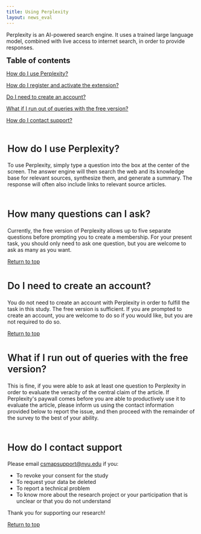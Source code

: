 ```yaml
---
title: Using Perplexity
layout: news_eval
---
```

<a id="top"></a>
<html>
<head>
	<style>
		h2 {font-size: 25px;
		    font-weight:600;}
		ol li {padding-bottom:5px;}
		.extrapadding{padding:3px;}
		</style>	
</head>
<body>
<p>Perplexity is an AI-powered search engine. It uses a trained large language model, combined with live access to internet search, in order to provide responses. </p>
<strong style="font-size: 20px;">Table of contents</strong>
	<p><a href="#howto">How do I use Perplexity?</a></p>
	<p><a href="#howmany">How do I register and activate the extension?</a></p>
	<p><a href="#account">Do I need to create an account?</a></p>
	<p><a href="#runout">What if I run out of queries with the free version?</a></p>
	<p><a href="#help">How do I contact support?</a></p>

<div class="extrapadding">
 	<h2 id="howto">How do I use Perplexity?</h2>
	<p>To use Perplexity, simply type a question into the box at the center of the screen. The answer engine will then search the web and its knowledge base for relevant sources, synthesize them, and generate a summary. The response will often also include links to relevant source articles.</p>
</div>	
<div class="extrapadding">
	<h2 id="howmany">How many questions can I ask?</h2>
	<p>Currently, the free version of Perplexity allows up to five separate questions before prompting you to create a membership. For your present task, you should only need to ask one question, but you are welcome to ask as many as you want.</p>
	<a href="#top">Return to top </a>
</div>
<div class="extrapadding">
	<h2 id="account">Do I need to create an account?</h2>
	<p>You do not need to create an account with Perplexity in order to fulfill the task in this study. The free version is sufficient. If you are prompted to create an account, you are welcome to do so if you would like, but you are not required to do so.</p>
	<a href="#top">Return to top </a>
</div>
<div class="extrapadding">
	<h2 id="runout">What if I run out of queries with the free version?</h2>
	<p>This is fine, if you were able to ask at least one question to Perplexity in order to evaluate the veracity of the central claim of the article. If Perplexity's paywall comes before you are able to productively use it to evaluate the article, please inform us using the contact information provided below to report the issue, and then proceed with the remainder of the survey to the best of your ability.</p>
</div>

<div class="extrapadding">
	<h2 id="help">How do I contact support</h2>
	<p>Please email <a href="mailto:csmapsupport@nyu.edu">csmapsupport@nyu.edu</a> if you:</p>
	<ul>
		<li>To revoke your consent for the study</li>
		<li>To request your data be deleted</li>
		<li>To report a technical problem</li>
		<li>To know more about the research project or your participation that is unclear or that you do not understand</li>
	</ul>
	<p>Thank you for supporting our research!</p>
	<a href="#top">Return to top </a>
</div>
